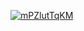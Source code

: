 <a href="file:/private/var/folders/sk/5l863n2500v5fw7dm2ybqcc40000gn/T/16608201356874253670/build/reports/kover/html/index.html">![mPZlutTqKM](https://img.shields.io/badge/0.0-red?logo=kotlin&label=mPZlutTqKM&style=for-the-badge)</a>
